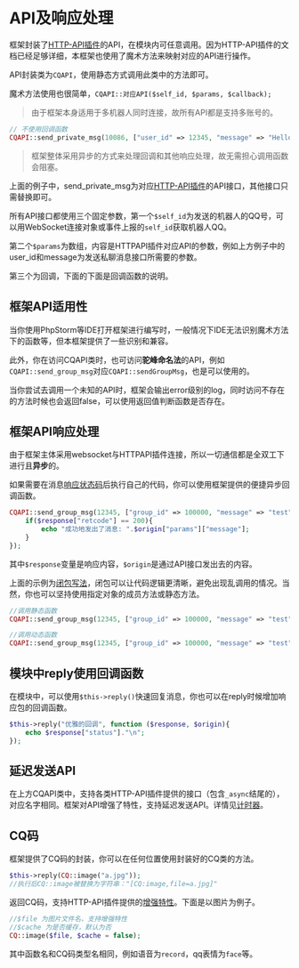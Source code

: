 # API及响应处理

框架封装了[HTTP-API插件](https://cqhttp.cc)的API，在模块内可任意调用。因为HTTP-API插件的文档已经足够详细，本框架也使用了魔术方法来映射对应的API进行操作。

API封装类为```CQAPI```，使用静态方式调用此类中的方法即可。

魔术方法使用也很简单，```CQAPI::对应API($self_id, $params, $callback);```

> 由于框架本身适用于多机器人同时连接，故所有API都是支持多账号的。

```php
// 不使用回调函数
CQAPI::send_private_msg(10086, ["user_id" => 12345, "message" => "Hello"]);
```

> 框架整体采用异步的方式来处理回调和其他响应处理，故无需担心调用函数会阻塞。

上面的例子中，send_private_msg为对应[HTTP-API插件](https://cqhttp.cc)的API接口，其他接口只需替换即可。

所有API接口都使用三个固定参数，第一个```$self_id```为发送的机器人的QQ号，可以用WebSocket连接对象或事件上报的```self_id```获取机器人QQ。

第二个```$params```为数组，内容是HTTPAPI插件对应API的参数，例如上方例子中的user_id和message为发送私聊消息接口所需要的参数。

第三个为回调，下面的下面是回调函数的说明。

## 框架API适用性

当你使用PhpStorm等IDE打开框架进行编写时，一般情况下IDE无法识别魔术方法下的函数等，但本框架提供了一些识别和兼容。

此外，你在访问CQAPI类时，也可访问**驼峰命名法**的API，例如```CQAPI::send_group_msg```对应```CQAPI::sendGroupMsg```，也是可以使用的。

当你尝试去调用一个未知的API时，框架会输出error级别的log，同时访问不存在的方法时候也会返回false，可以使用返回值判断函数是否存在。

## 框架API响应处理

由于框架主体采用websocket与HTTPAPI插件连接，所以一切通信都是全双工下进行且**异步**的。

如果需要在消息[响应状态码](https://cqhttp.cc/docs/4.6/#/API?id=%E5%93%8D%E5%BA%94%E8%AF%B4%E6%98%8E)后执行自己的代码，你可以使用框架提供的便捷异步回调函数。

```php
CQAPI::send_group_msg(12345, ["group_id" => 100000, "message" => "test"], function ($response, $origin){
    if($response["retcode"] == 200){
        echo "成功地发出了消息: ".$origin["params"]["message"];
    }
});
```

其中```$response```变量是响应内容，```$origin```是通过API接口发出去的内容。

上面的示例为[闭包写法](https://www.cnblogs.com/melonblog/archive/2013/05/01/3052611.html)，闭包可以让代码逻辑更清晰，避免出现乱调用的情况。当然，你也可以坚持使用指定对象的成员方法或静态方法。

```php
//调用静态函数
CQAPI::send_group_msg(12345, ["group_id" => 100000, "message" => "test"], "YourClass::yourMethodName");

//调用动态函数
CQAPI::send_group_msg(12345, ["group_id" => 100000, "message" => "test"], [$your_object, "yourMethodName"]);
```

## 模块中reply使用回调函数

在模块中，可以使用```$this->reply()```快速回复消息，你也可以在reply时候增加响应包的回调函数。

```php
$this->reply("优雅的回调", function ($response, $origin){
    echo $response["status"]."\n";
});
```

## 延迟发送API

在上方CQAPI类中，支持各类HTTP-API插件提供的接口（包含`_async`结尾的），对应名字相同。框架对API增强了特性，支持延迟发送API。详情见[计时器](/docs/scheduler)。

## CQ码

框架提供了CQ码的封装，你可以在任何位置使用封装好的CQ类的方法。

```php
$this->reply(CQ::image("a.jpg"));
//执行后CQ::image被替换为字符串："[CQ:image,file=a.jpg]"
```

返回CQ码，支持HTTP-API插件提供的[增强特性](https://cqhttp.cc/docs/4.6/#/CQCode?id=%E5%A2%9E%E5%BC%BA%E5%8A%9F%E8%83%BD%E5%88%97%E8%A1%A8)。下面是以图片为例子。

```php
//$file 为图片文件名，支持增强特性
//$cache 为是否缓存，默认为否
CQ::image($file, $cache = false);
```

其中函数名和CQ码类型名相同，例如语音为```record```，qq表情为```face```等。
